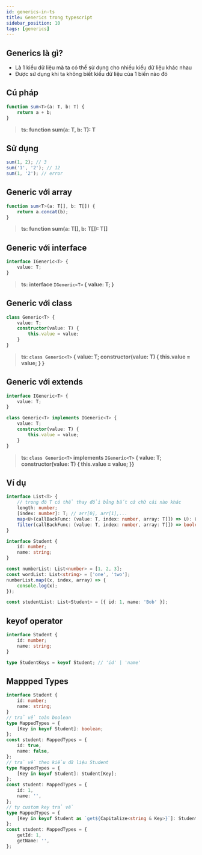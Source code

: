 ```yaml
---
id: generics-in-ts
title: Generics trong typescript
sidebar_position: 10
tags: [generics]
---
```


## Generics là gì?

-   Là 1 kiểu dữ liệu mà ta có thể sử dụng cho nhiều kiểu dữ liệu khác nhau
-   Được sử dụng khi ta không biết kiểu dữ liệu của 1 biến nào đó

## Cú pháp

```ts
function sum<T>(a: T, b: T) {
    return a + b;
}
```

> **ts: function sum(a: T, b: T): T**

## Sử dụng

```ts
sum(1, 2); // 3
sum('1', '2'); // 12
sum(1, '2'); // error
```

## Generic với array

```ts
function sum<T>(a: T[], b: T[]) {
    return a.concat(b);
}
```

> **ts: function sum(a: T[], b: T[]): T[]**

## Generic với interface

```ts
interface IGeneric<T> {
    value: T;
}
```

> **ts: interface `IGeneric<T>` { value: T; }**

## Generic với class

```ts
class Generic<T> {
    value: T;
    constructor(value: T) {
        this.value = value;
    }
}
```

> **ts: `class Generic<T>` { value: T; constructor(value: T) { this.value = value; } }**

## Generic với extends

```ts
interface IGeneric<T> {
    value: T;
}

class Generic<T> implements IGeneric<T> {
    value: T;
    constructor(value: T) {
        this.value = value;
    }
}
```

> **ts: `class Generic<T>` implements `IGeneric<T>` { value: T; constructor(value: T) { this.value = value; }}**

## Ví dụ

```ts
interface List<T> {
    // trong đó T có thể thay đổi bằng bất cứ chữ cái nào khác
    length: number;
    [index: number]: T; // arr[0], arr[1],...
    map<U>(callBackFunc: (value: T, index: number, array: T[]) => U): U[];
    filter(callBackFunc: (value: T, index: number, array: T[]) => boolean): T[];
}

interface Student {
    id: number;
    name: string;
}

const numberList: List<number> = [1, 2, 3];
const wordList: List<string> = ['one', 'two'];
numberList.map((x, index, array) => {
    console.log(x);
});

const studentList: List<Student> = [{ id: 1, name: 'Bob' }];
```

## keyof operator

```ts
interface Student {
    id: number;
    name: string;
}

type StudentKeys = keyof Student; // 'id' | 'name'
```

## Mappped Types

```ts
interface Student {
    id: number;
    name: string;
}
// trả về toàn boolean
type MappedTypes = {
    [Key in keyof Student]: boolean;
};
const student: MappedTypes = {
    id: true,
    name: false,
};
// trả về theo kiểu dữ liệu Student
type MappedTypes = {
    [Key in keyof Student]: Student[Key];
};
const student: MappedTypes = {
    id: 1,
    name: '',
};
// tự custom key trả về
type MappedTypes = {
    [Key in keyof Student as `get${Capitalize<string & Key>}`]: Student[Key];
};
const student: MappedTypes = {
    getId: 1,
    getName: '',
};
```
